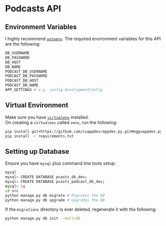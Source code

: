 # Podcasts API

## Environment Variables

I highly recommend [`autoenv`](https://github.com/kennethreitz/autoenv).
The required environment variables for this API are the following:

````bash
DB_USERNAME
DB_PASSWORD
DB_HOST
DB_NAME
PODCAST_DB_USERNAME
PODCAST_DB_PASSWORD
PODCAST_DB_HOST
PODCAST_DB_NAME
APP_SETTINGS # e.g. config.DevelopmentConfig
````

## Virtual Environment

Make sure you have [`virtualenv`](https://virtualenv.pypa.io/en/stable/) installed.  
On creating a `virtualenv` called `venv`, run the following:

````bash
pip install git+https://github.com/cuappdev/appdev.py.git#egg=appdev.py
pip install -r requirements.txt
````

## Setting up Database

Ensure you have `mysql` plus command line tools setup:

````bash
mysql
mysql> CREATE DATABASE pcasts_db_dev;
mysql> CREATE DATABASE pcasts_podcast_db_dev;
mysql> \q
cd src
python manage.py db migrate # Migrates the DB
python manage.py db upgrade # Upgrades the DB
````

If the `migrations` directory is ever deleted, regenerate it with the following:

````bash
python manage.py db init --multidb
````
